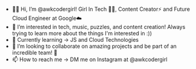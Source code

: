 - 👋💜 Hi, I’m @awkcodergirl! Girl In Tech 👩‍💻, Content Creator⚡ and Future Cloud Engineer at Google☁️
- 👀 I’m interested in tech, music, puzzles, and content creation! Always trying to learn more about the things I'm interested in :))
- 🌱 Currently learning -> JS and Cloud Technologies 
- 💞️ I’m looking to collaborate on amazing projects and be part of an incredible team! 👏
- 📫 How to reach me -> DM me on Instagram at @awkcodergirl 

<!---
awkcodergirl/awkcodergirl is a ✨ special ✨ repository because its `README.md` (this file) appears on your GitHub profile.
You can click the Preview link to take a look at your changes.
--->
